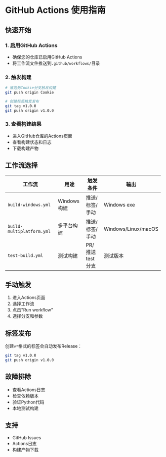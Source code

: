 # GitHub Actions 使用指南

## 快速开始

### 1. 启用GitHub Actions
- 确保您的仓库已启用GitHub Actions
- 将工作流文件推送到`.github/workflows/`目录

### 2. 触发构建
```bash
# 推送到Cookie分支触发构建
git push origin Cookie

# 创建标签触发发布
git tag v1.0.0
git push origin v1.0.0
```

### 3. 查看构建结果
- 进入GitHub仓库的Actions页面
- 查看构建状态和日志
- 下载构建产物

## 工作流选择

| 工作流 | 用途 | 触发条件 | 输出 |
|--------|------|----------|------|
| `build-windows.yml` | Windows构建 | 推送/标签/手动 | Windows exe |
| `build-multiplatform.yml` | 多平台构建 | 推送/标签/手动 | Windows/Linux/macOS |
| `test-build.yml` | 测试构建 | PR/推送test分支 | 测试版本 |

## 手动触发

1. 进入Actions页面
2. 选择工作流
3. 点击"Run workflow"
4. 选择分支和参数

## 标签发布

创建`v*`格式的标签会自动发布Release：
```bash
git tag v1.0.0
git push origin v1.0.0
```

## 故障排除

- 查看Actions日志
- 检查依赖版本
- 验证Python代码
- 本地测试构建

## 支持

- GitHub Issues
- Actions日志
- 构建产物下载
